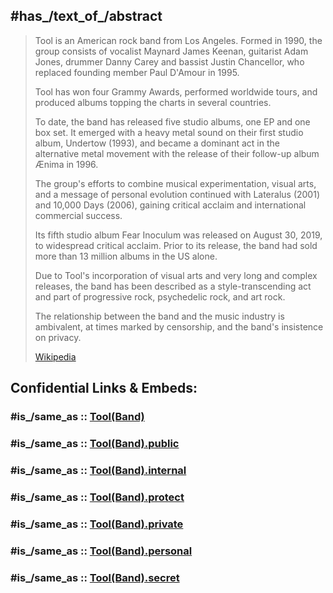 
## #has_/text_of_/abstract 

> Tool is an American rock band from Los Angeles. 
> Formed in 1990, the group consists of vocalist Maynard James Keenan, 
> guitarist Adam Jones, drummer Danny Carey and bassist Justin Chancellor, 
> who replaced founding member Paul D'Amour in 1995. 
> 
> Tool has won four Grammy Awards, performed worldwide tours, 
> and produced albums topping the charts in several countries.
>
> To date, the band has released five studio albums, one EP and one box set. 
> It emerged with a heavy metal sound on their first studio album, Undertow (1993), 
> and became a dominant act in the alternative metal movement 
> with the release of their follow-up album Ænima in 1996. 
> 
> The group's efforts to combine musical experimentation, visual arts, 
> and a message of personal evolution continued with Lateralus (2001) and 10,000 Days (2006), 
> gaining critical acclaim and international commercial success. 
> 
> Its fifth studio album Fear Inoculum was released on August 30, 2019, to widespread critical acclaim. 
> Prior to its release, the band had sold more than 13 million albums in the US alone.
>
> Due to Tool's incorporation of visual arts and very long and complex releases, 
> the band has been described as a style-transcending act 
> and part of progressive rock, psychedelic rock, and art rock. 
> 
> The relationship between the band and the music industry is ambivalent, 
> at times marked by censorship, and the band's insistence on privacy.
>
> [Wikipedia](https://en.wikipedia.org/wiki/Tool%20(band))


## Confidential Links & Embeds: 

### #is_/same_as :: [Tool(Band)](/_Standards/Society/Communication/Media/Music/Musician/Music~Band/Tool(Band).md) 

### #is_/same_as :: [Tool(Band).public](/_public/Society/Communication/Media/Music/Musician/Music~Band/Tool(Band).public.md) 

### #is_/same_as :: [Tool(Band).internal](/_internal/Society/Communication/Media/Music/Musician/Music~Band/Tool(Band).internal.md) 

### #is_/same_as :: [Tool(Band).protect](/_protect/Society/Communication/Media/Music/Musician/Music~Band/Tool(Band).protect.md) 

### #is_/same_as :: [Tool(Band).private](/_private/Society/Communication/Media/Music/Musician/Music~Band/Tool(Band).private.md) 

### #is_/same_as :: [Tool(Band).personal](/_personal/Society/Communication/Media/Music/Musician/Music~Band/Tool(Band).personal.md) 

### #is_/same_as :: [Tool(Band).secret](/_secret/Society/Communication/Media/Music/Musician/Music~Band/Tool(Band).secret.md)

